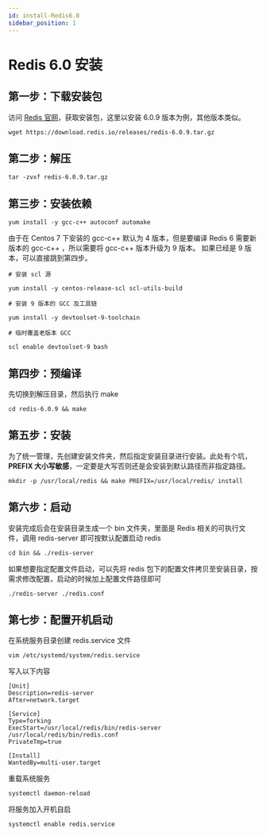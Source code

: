 ```yaml
---
id: install-Redis6.0
sidebar_position: 1
---
```


# Redis 6.0 安装

## 第一步：下载安装包

访问 [Redis 官网](https://redis.io/)，获取安装包，这里以安装 6.0.9 版本为例，其他版本类似。

```shell
wget https://download.redis.io/releases/redis-6.0.9.tar.gz
```

## 第二步：解压

```shell
tar -zvxf redis-6.0.9.tar.gz
```

## 第三步：安装依赖

```shell
yum install -y gcc-c++ autoconf automake
```

由于在 Centos 7 下安装的 gcc-c++ 默认为 4 版本，但是要编译 Redis 6 需要新版本的 gcc-c++ ，所以需要将 gcc-c++ 版本升级为 9 版本。
如果已经是 9 版本，可以直接跳到第四步。

```shell
# 安装 scl 源

yum install -y centos-release-scl scl-utils-build

# 安装 9 版本的 GCC 及工具链

yum install -y devtoolset-9-toolchain

# 临时覆盖老版本 GCC

scl enable devtoolset-9 bash

```

## 第四步：预编译

先切换到解压目录，然后执行 make

```shell
cd redis-6.0.9 && make
```

## 第五步：安装

为了统一管理，先创建安装文件夹，然后指定安装目录进行安装。此处有个坑，**PREFIX 大小写敏感**，一定要是大写否则还是会安装到默认路径而非指定路径。

```shell
mkdir -p /usr/local/redis && make PREFIX=/usr/local/redis/ install
```

## 第六步：启动

安装完成后会在安装目录生成一个 bin 文件夹，里面是 Redis 相关的可执行文件，调用 redis-server 即可按默认配置启动 redis

```shell
cd bin && ./redis-server
```

如果想要指定配置文件启动，可以先将 redis 包下的配置文件拷贝至安装目录，按需求修改配置，启动的时候加上配置文件路径即可

```shell
./redis-server ./redis.conf
```

## 第七步：配置开机启动

在系统服务目录创建 redis.service 文件

```shell
vim /etc/systemd/system/redis.service
```

写入以下内容

```shell
[Unit]
Description=redis-server
After=network.target

[Service]
Type=forking
ExecStart=/usr/local/redis/bin/redis-server /usr/local/redis/bin/redis.conf
PrivateTmp=true

[Install]
WantedBy=multi-user.target
```

重载系统服务

```shell
systemctl daemon-reload
```

将服务加入开机自启

```shell
systemctl enable redis.service
```
